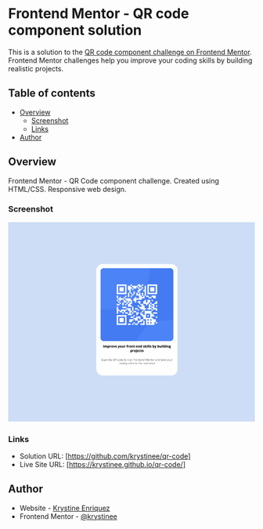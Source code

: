 # Frontend Mentor - QR code component solution

This is a solution to the [QR code component challenge on Frontend Mentor](https://www.frontendmentor.io/challenges/qr-code-component-iux_sIO_H). Frontend Mentor challenges help you improve your coding skills by building realistic projects. 

## Table of contents

- [Overview](#overview)
  - [Screenshot](#screenshot)
  - [Links](#links)
- [Author](#author)




## Overview

Frontend Mentor - QR Code component challenge.  Created using HTML/CSS.  Responsive web design.

### Screenshot

![](.//qrcodepic.png)


### Links

- Solution URL: [https://github.com/krystinee/qr-code]
- Live Site URL: [https://krystinee.github.io/qr-code/]


## Author

- Website - [Krystine Enriquez](https://github.com/krystinee)
- Frontend Mentor - [@krystinee](https://www.frontendmentor.io/profile/krystinee)



